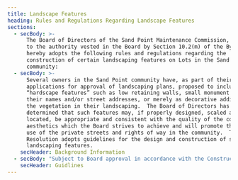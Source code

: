 ```yaml
---
title: Landscape Features
heading: Rules and Regulations Regarding Landscape Features
sections:
  - secBody: >-
      The Board of Directors of the Sand Point Maintenance Commission, pursuant
      to the authority vested in the Board by Section 10.2(m) of the Bylaws,
      hereby adopts the following rules and regulations regarding the
      construction of certain landscaping features on Lots in the Sand Point
      community:
  - secBody: >-
      Several owners in the Sand Point community have, as part of their
      applications for approval of landscaping plans, proposed to include
      “hardscape features” such as low retaining walls, small monument signs for
      their names and/or street addresses, or merely as decorative additions to
      the vegetation in their landscaping.  The Board of Directors has
      determined that such features may, if properly designed, scaled and
      located, be appropriate and consistent with the quality of the community
      aesthetics which the Board strives to achieve and will promote the safe
      use of the private streets and rights of way in the community.  This
      Resolution adopts guidelines for the design and construction of such
      landscaping features.
    secHeader: Background Information
  - secBody: "Subject to Board approval in accordance with the Construction Approval Process, Owner shall be permitted to construct, as part of their  street facing landscaping, a low hardscape feature (i.e., a non-vegetative structure which may or may not include a name or street address component) which complies with the following standards: \n\n1. The feature may be no taller than 30 inches above the grade of the surrounding yard.  If the feature is proposed to be located on a berm or other landscaping component, the Board shall have the discretion to disallow the feature or require that the total height of the feature be limited. \n2. The horizontal length of the feature (i.e., the length of the feature parallel to the street) may not exceed the width of the yard to the point of the applicable side yard setback (i.e. five (5) or ten (10) feet from property line).\n3. The depth of the feature (i.e., the distance from the front facing the street to the back of the feature away from the street) may not exceed 30 inches. \n4. The feature shall be located at least 24 inches away from in back of or behind the edge of the street right-of-way (property line).  Note:  The edge of the street right-of-way is not the edge of the paved street surface.\n5. The feature should be made of stone, wood or other natural materials. The Board shall have the discretion to approve the use of all materials used on a case by case basis.\n6. The feature may include the name of the residents and/or the street address of the home, but may not include any other signage.\n7. The feature may be illuminated subject to the following: \n   1. Illumination shall be directed at the feature and away from the street and neighboring properties. \n   2. The level of illumination shall not result in glare or levels of brightness which the Board determines may affect neighbors or persons traveling on the streets in the community.  \n   3. Because the level of illumination and the impact of lights on other properties is difficult to evaluate in advance of actual construction, the Board shall retain the authority, after installation of the feature, to require that illumination be modified to mitigate impacts on the other properties and persons.\r\r\n\n<a href=\"https://forms.gle/kQHR56E5zQQ5sg626\" target=\"_blank\">Landscape Construction Approval Application</a> or <a href=\"/forms/LANDSCAPE_CONSTRUCTION_FORM.pdf\" target=\"_blank\">Download as a PDF</a>"
    secHeader: Guidlines
---
```


